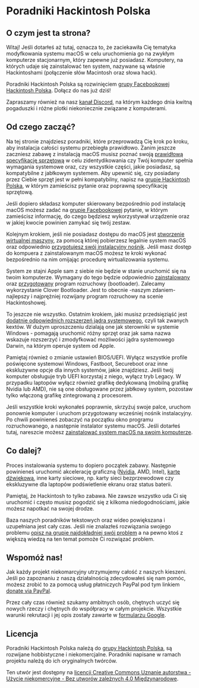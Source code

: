 # Poradniki Hackintosh Polska

## O czym jest ta strona?
Witaj! Jeśli dotarłeś aż tutaj, oznacza to, że zaciekawiła Cię tematyka modyfkowania systemu macOS w celu uruchomienia go na zwykłym komputerze stacjonarnym, który zapewne już posiadasz. Komputery, na których udaje się zainstalować ten system, nazywane są właśnie Hackintoshami (połączenie słów Macintosh oraz słowa hack).

Poradniki Hackintosh Polska są rozwinięciem [grupy Facebookowej Hackintosh Polska](https://www.facebook.com/groups/hackintoshpolska/).
Dołącz do nas już dziś!

Zapraszamy również na nasz [kanał Discord](https://discord.gg/qJ9FERW), na którym każdego dnia kwitną pogaduszki i różne plotki niekoniecznie związane z komputerami.

## Od czego zacząć?
Na tej stronie znajdziesz poradniki, które przeprowadzą Cię krok po kroku, aby instalacja całości systemu przebiegła prawidłowo. Zanim jeszcze zaczniesz zabawę z instalacją macOS musisz poznać swoją [prawidłową specyfikację sprzętową](https://poradniki.hackintosh-polska.pl/prep/specs.html) w celu zidentydikowania czy Twój komputer spełnia wymagania systemowe oraz, czy wszystkie części, jakie posiadasz, są kompatybilne z jabłkowym systemem. Aby upewnić się, czy posiadany przez Ciebie sprzęt jest w pełni kompatybilny, napisz na [grupie Hackintosh Polska](https://www.facebook.com/groups/hackintoshpolska/), w którym zamieścisz pytanie oraz poprawną specyfikację sprzętową.

Jeśli dopiero składasz komputer skierowany bezpośrednio pod instalację macOS możesz zadać na [grupie Facebookowej](https://www.facebook.com/groups/hackintoshpolska/) pytanie, w którym zamieścisz informację, do czego będziesz wykorzystywał urządzenie oraz w jakiej kwocie powinien zamykać się twój zestaw.

Kolejnym krokiem, jeśli nie posiadasz dostępu do macOS jest [stworzenie wirtualnej maszyny](https://poradniki.hackintosh-polska.pl/prep/vmachine.html), za pomocą której pobierzesz legalnie system macOS oraz odpowiednio [przygotujesz swój instalacyjny nośnik](https://poradniki.hackintosh-polska.pl/prep/copying.html). Jeśli masz dostęp do kompuera z zainstalowanym macOS możesz te kroki wykonać bezpośrednio na nim omijając procedurę wirtualizowania systemu.

System ze stajni Apple sam z siebie nie będzie w stanie uruchomić się na twoim komputerze. Wymagany do tego będzie odpowiednio [zainstalowany](https://poradniki.hackintosh-polska.pl/install/cloverinstall.html) oraz [przygotowany](https://poradniki.hackintosh-polska.pl/install/configplist.html) program rozruchowy (bootloader). Zalecamy wykorzystanie Clover Bootloader. Jest to obecnie -naszym zdaniem- najlepszy i najprężniej rozwijany program rozruchowy na scenie Hackintoshowej.

To jeszcze nie wszystko. Ostatnim krokiem, jaki musisz przedsięziąść jest [dodatnie odpowiednich rozszerzeń jądra systemowego](https://poradniki.hackintosh-polska.pl/install/kexts.html), czyli tak zwanych kextów. W dużym uproszczeniu dzialają one jak sterowniki w systemie Windows - pomagają uruchomić różny sprzęt oraz jak sama nazwa wskazuje rozszerzyć i zmodyfkować możliwości jądra systemowego Darwin, na którym operuje system od Apple.

Pamiętaj również o zmianie ustawień BIOS/UEFI. Wyłącz wszystkie profile poświęcone systemowi Windows, Fastboot, Secureboot oraz inne ekskluzywne opcje dla innych systemów, jakie znajdziesz. Jeśli twój komputer obsługuje tryb UEFI korzystaj z niego, wyłącz tryb Legacy. W przypadku laptopów wyłącz również grafikę dedykowaną (mobilną grafikę Nvidia lub AMD), nie są one obsługowane przez jabłkowy system, pozostaw tylko włączoną grafikę zintegrowaną z procesorem.

Jeśli wszystkie kroki wykonałeś poprawnie, skrzyżuj swoje palce, uruchom ponownie komputer i uruchom przygotowany wcześniej nośnik instalacyjny. Po chwili powinieneś zobaczyć na początku okno programu rozruchowanego, a następnie instalator systemu macOS. Jeśli dotarłeś tutaj, nareszcie możesz [zainstalować system macOS na swoim komputerze](https://poradniki.hackintosh-polska.pl/install/install.html).

## Co dalej?
Proces instalowania systemu to dopiero początek zabawy. Następnie powinieneś uruchomić akcelerację graficzną ([Nvidia](https://poradniki.hackintosh-polska.pl/gpu/nv.html), AMD, Intel), [kartę dźwiękową](https://poradniki.hackintosh-polska.pl/audio/audio.html), inne karty sieciowe, np. karty sieci bezprzewodowe czy ekskluzywne dla laptopów podświetlenie ekranu oraz status baterii.

Pamiętaj, że Hackintosh to tylko zabawa. Nie zawsze wszystko uda Ci się uruchomić i często musisz pogodzić się z kilkoma niedogodnościami, jakie możesz napotkać na swojej drodze.

Baza naszych poradników tekstowych oraz wideo powiększana i uzupełniana jest cały czas. Jeśli nie znalazłeś rozwiązania swojego problemu [opisz na grupie najdokładniej swój problem](https://poradniki.hackintosh-polska.pl/theory/reportissue.html) a na pewno ktoś z większą wiedzą na ten temat pomoże Ci rozwiązać problem.

## Wspomóż nas!
Jak każdy projekt niekomarcyjny utrzymujemy całość z naszych kieszeni. Jeśli po zapoznaniu z naszą działalnością zdecydowałeś się nam pomóc, możesz zrobić to za pomocą usług płatniczych PayPal pod tym linkiem [donate via PayPal](http://paypal.me/HackintoshPolska>).

Przez cały czas również szukamy ambitnych osób, chętnych uczyć się nowych rzeczy i chętnych do współpracy w całym projekcie. Wszystkie warunki rekrutacji i jej opis zostały zawarte w [formularzu Google](https://goo.gl/forms/KILQzNzQAs7U9gvW2).

## Licencja
Poradniki Hackintosh Polska należą do [grupy Hackintosh Polska](https://www.facebook.com/groups/hackintoshpolska/), są rozwijane hobbistyczne i niekomercjalne. Poradniki napisane w ramach projektu należą do ich oryginalnych twórców.

Ten utwór jest dostępny na [licencji Creative Commons Uznanie autorstwa - Użycie niekomercyjne - Bez utworów zależnych 4.0 Międzynarodowe](http://creativecommons.org/licenses/by-nc-nd/4.0/).
